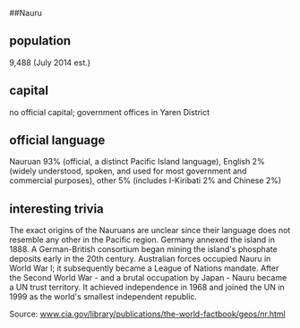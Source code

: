 ##Nauru
## population
9,488 (July 2014 est.)

## capital
no official capital; government offices in Yaren District
 
## official language
Nauruan 93% (official, a distinct Pacific Island language), English 2% (widely understood, 
spoken, and used for most government and commercial purposes), other 5% (includes I-Kiribati 
2% and Chinese 2%)

## interesting trivia
The exact origins of the Nauruans are unclear since their language does not resemble any 
other in the Pacific region. Germany annexed the island in 1888. A German-British consortium 
began mining the island's phosphate deposits early in the 20th century. Australian forces 
occupied Nauru in World War I; it subsequently became a League of Nations mandate. After the 
Second World War - and a brutal occupation by Japan - Nauru became a UN trust territory. It 
achieved independence in 1968 and joined the UN in 1999 as the world's smallest independent 
republic.

Source: www.cia.gov/library/publications/the-world-factbook/geos/nr.html


